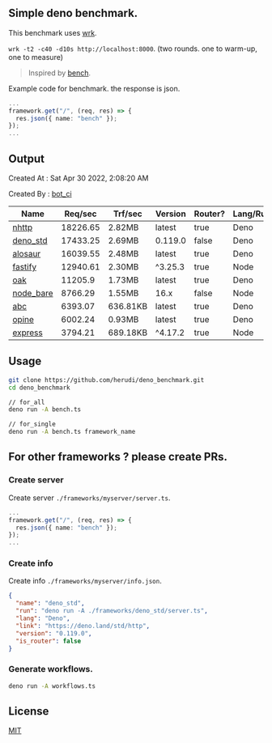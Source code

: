## Simple deno benchmark.
This benchmark uses [wrk](https://github.com/wg/wrk).

`wrk -t2 -c40 -d10s http://localhost:8000`. (two rounds. one to warm-up, one to measure)

> Inspired by [bench](https://github.com/denosaurs/bench).

Example code for benchmark. the response is json.
```ts
...
framework.get("/", (req, res) => {
  res.json({ name: "bench" });
});
...
```

## Output
Created At : Sat Apr 30 2022, 2:08:20 AM

Created By : [bot_ci](https://github.com/herudi/deno_benchmarks/commits?author=github-actions%5Bbot%5D)

|Name|Req/sec|Trf/sec|Version|Router?|Lang/Runtime|
|----|----|----|----|----|----|
|[nhttp](https://github.com/nhttp/nhttp)|18226.65|2.82MB|latest|true|Deno|
|[deno_std](https://deno.land/std/http)|17433.25|2.69MB|0.119.0|false|Deno|
|[alosaur](https://github.com/alosaur/alosaur)|16039.55|2.48MB|latest|true|Deno|
|[fastify](https://github.com/fastify/fastify)|12940.61|2.30MB|^3.25.3|true|Node|
|[oak](https://github.com/oakserver/oak)|11205.9|1.73MB|latest|true|Deno|
|[node_bare](https://nodejs.org)|8766.29|1.55MB|16.x|false|Node|
|[abc](https://deno.land/x/abc)|6393.07|636.81KB|latest|true|Deno|
|[opine](https://github.com/cmorten/opine)|6002.24|0.93MB|latest|true|Deno|
|[express](https://github.com/expressjs/express)|3794.21|689.18KB|^4.17.2|true|Node|


## Usage
```bash
git clone https://github.com/herudi/deno_benchmark.git
cd deno_benchmark

// for_all
deno run -A bench.ts

// for_single
deno run -A bench.ts framework_name
```
## For other frameworks ? please create PRs.
### Create server
Create server `./frameworks/myserver/server.ts`.
```ts
...
framework.get("/", (req, res) => {
  res.json({ name: "bench" });
});
...
```
### Create info
Create info `./frameworks/myserver/info.json`.
```json
{
  "name": "deno_std",
  "run": "deno run -A ./frameworks/deno_std/server.ts",
  "lang": "Deno",
  "link": "https://deno.land/std/http",
  "version": "0.119.0",
  "is_router": false
}
```
### Generate workflows.
```bash
deno run -A workflows.ts
```
## License

[MIT](LICENSE)

